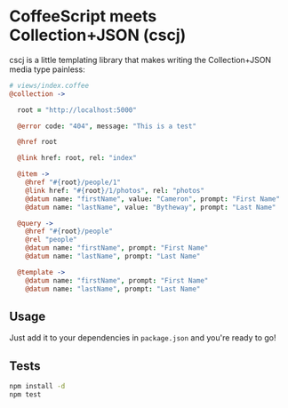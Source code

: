 CoffeeScript meets Collection+JSON (cscj)
=========================================

cscj is a little templating library that makes writing the Collection+JSON media type painless:

```coffee
# views/index.coffee
@collection ->

  root = "http://localhost:5000"

  @error code: "404", message: "This is a test"

  @href root

  @link href: root, rel: "index"

  @item ->
    @href "#{root}/people/1"
    @link href: "#{root}/1/photos", rel: "photos"
    @datum name: "firstName", value: "Cameron", prompt: "First Name"
    @datum name: "lastName", value: "Bytheway", prompt: "Last Name"

  @query ->
    @href "#{root}/people"
    @rel "people"
    @datum name: "firstName", prompt: "First Name"
    @datum name: "lastName", prompt: "Last Name"

  @template ->
    @datum name: "firstName", prompt: "First Name"
    @datum name: "lastName", prompt: "Last Name"

```

Usage
-----

Just add it to your dependencies in `package.json` and you're ready to go!

Tests
-----
```bash
npm install -d
npm test
```

